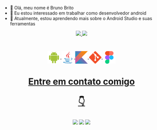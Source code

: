 - 👋 Olá, meu nome é Bruno Brito
- 👀 Eu estou interessado em trabalhar como desenvolvedor android
- 🌱 Atualmente, estou aprendendo mais sobre o Android Studio e suas ferramentas

<div align="center">
  <a href="https://github.com/brunostd">
  <img height="180em" src="https://github-readme-stats.vercel.app/api?username=brunostd&show_icons=true&theme=dark&include_all_commits=true&count_private=true"/>
  <img height="180em" src="https://github-readme-stats.vercel.app/api/top-langs/?username=brunostd&layout=compact&langs_count=7&theme=dark"/>
</div>
  
  ##
  
<div align="center" style="display: inline_block"><br>
  <img align="center" alt="Bruno-Android" height="40" width="40" src="https://github.com/devicons/devicon/blob/master/icons/android/android-original.svg">
  <img align="center" alt="Bruno-Java" height="40" width="40" src="https://github.com/devicons/devicon/blob/master/icons/java/java-original.svg">
  <img align="center" alt="Bruno-Kotlin" height="40" width="40" src="https://github.com/devicons/devicon/blob/master/icons/kotlin/kotlin-original.svg">
  <img align="center" alt="Bruno-Git" height="40" width="40" src="https://github.com/devicons/devicon/blob/master/icons/git/git-original.svg">
  <img align="center" alt="Bruno-Figma" height="40" width="40" src="https://github.com/devicons/devicon/blob/master/icons/figma/figma-original.svg">
</div>
  
  ##
  
  <div align="center">
    <h1>Entre em contato comigo<p>👇</p></h1>
  <a href="https://www.instagram.com/bruno.std/" target="_blank"><img src="https://img.shields.io/badge/-Instagram-%23E4405F?style=for-the-badge&logo=instagram&logoColor=white" target="_blank"></a>
  <a href = "mailto:batioe.std@gmail.com"><img src="https://img.shields.io/badge/-Gmail-%23333?style=for-the-badge&logo=gmail&logoColor=white" target="_blank"></a>
  <a href="https://www.linkedin.com/in/bruno-brito-53b621182/" target="_blank"><img src="https://img.shields.io/badge/-LinkedIn-%230077B5?style=for-the-badge&logo=linkedin&logoColor=white" target="_blank"></a> 
</div>

<!---
Brunostd/Brunostd is a ✨ special ✨ repository because its `README.md` (this file) appears on your GitHub profile.
You can click the Preview link to take a look at your changes.
--->
